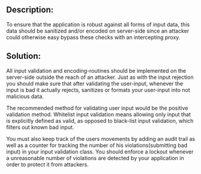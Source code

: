 ## Description:

To ensure that the application is robust against all forms of input data, this data should
be sanitized and/or encoded on server-side since an attacker could otherwise easy bypass
these checks with an intercepting proxy.

## Solution:

All input validation and encoding-routines should be implemented on the server-side
outside the reach of an attacker. Just as with the input rejection you should make sure that
after validating the user-input, whenever the input is bad it actually rejects, sanitizes
or formats your user-input into not malicious data.

The recommended method for validating user input would be the positive validation method.
Whitelist input validation means allowing only input that is explicitly defined as valid,
as opposed to black-list input validation, which filters out known bad input.

You must also keep track of the users movements by adding an audit trail as well as a
counter for tracking the number of his violations(submitting bad input) in your input
validation class. You should enforce a lockout whenever a unreasonable number of
violations are detected by your application in order to protect it from attackers.


